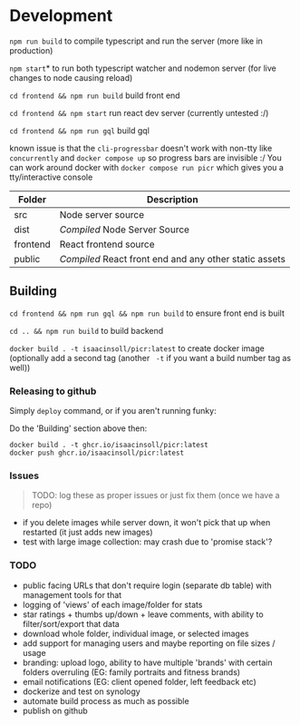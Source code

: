 
# Development

`npm run build` to compile typescript and run the server (more like in production)

`npm start`* to run both typescript watcher and nodemon server (for live changes to node causing reload)

`cd frontend && npm run build` build front end

`cd frontend && npm start` run react dev server (currently untested :/)

`cd frontend && npm run gql` build gql

known issue is that the `cli-progressbar` doesn't work with non-tty like
`concurrently` and `docker compose up` so progress bars are invisible :/
You can work around docker with `docker compose run picr` which gives you a tty/interactive console

| Folder   | Description                                            |
|----------|--------------------------------------------------------|
| src      | Node server source                                     |
| dist     | *Compiled* Node Server Source                          |
| frontend | React frontend source                                  |
| public   | *Compiled* React front end and any other static assets |

## Building

`cd frontend && npm run gql && npm run build` to ensure front end is built

`cd .. && npm run build` to build backend

`docker build . -t isaacinsoll/picr:latest` to create docker image (optionally add a second tag (another ` -t` if you want a build number tag as well))

### Releasing to github
Simply `deploy` command, or if you aren't running funky:

Do the 'Building' section above then:
```shell
docker build . -t ghcr.io/isaacinsoll/picr:latest
docker push ghcr.io/isaacinsoll/picr:latest
```

### Issues
> TODO: log these as proper issues or just fix them (once we have a repo)
- if you delete images while server down, it won't pick that up when restarted (it just adds new images)
- test with large image collection: may crash due to 'promise stack'?

### TODO
- public facing URLs that don't require login (separate db table) with management tools for that
- logging of 'views' of each image/folder for stats
- star ratings + thumbs up/down + leave comments, with ability to filter/sort/export that data
- download whole folder, individual image, or selected images
- add support for managing users and maybe reporting on file sizes / usage
- branding: upload logo, ability to have multiple 'brands' with certain folders overruling (EG: family portraits and fitness brands)
- email notifications (EG: client opened folder, left feedback etc)
- dockerize and test on synology
- automate build process as much as possible
- publish on github